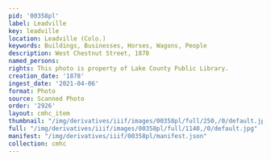 ```yaml
---
pid: '00358pl'
label: Leadville
key: leadville
location: Leadville (Colo.)
keywords: Buildings, Businesses, Horses, Wagons, People
description: West Chestnut Street, 1878
named_persons: 
rights: This photo is property of Lake County Public Library.
creation_date: '1878'
ingest_date: '2021-04-06'
format: Photo
source: Scanned Photo
order: '2926'
layout: cmhc_item
thumbnail: "/img/derivatives/iiif/images/00358pl/full/250,/0/default.jpg"
full: "/img/derivatives/iiif/images/00358pl/full/1140,/0/default.jpg"
manifest: "/img/derivatives/iiif/00358pl/manifest.json"
collection: cmhc
---
```

